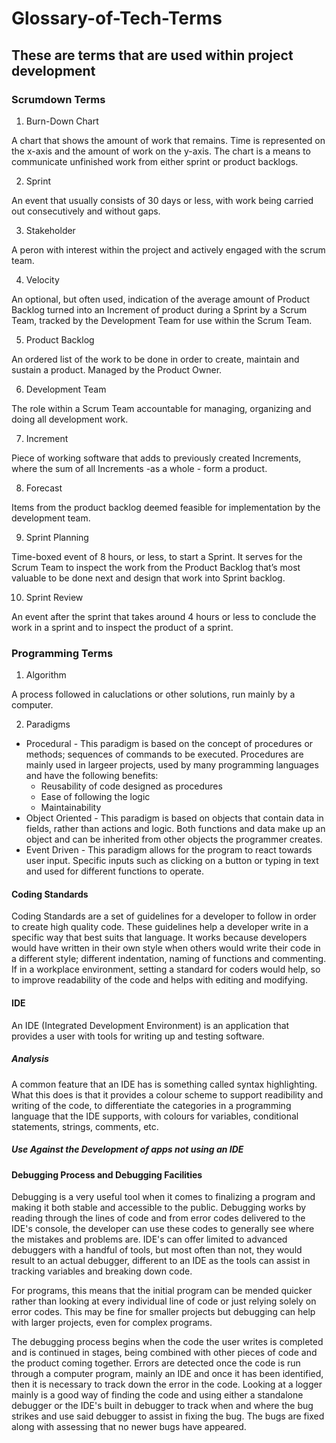 # Glossary-of-Tech-Terms

## These are terms that are used within project development

### Scrumdown Terms
1. Burn-Down Chart

A chart that shows the amount of work that remains. Time is represented on the x-axis and the amount of work on the y-axis. The chart is a means to communicate unfinished work from either sprint or product backlogs.

2. Sprint

An event that usually consists of 30 days or less, with work being carried out consecutively and without gaps.

3. Stakeholder

A peron with interest within the project and actively engaged with the scrum team.
  
4. Velocity

An optional, but often used, indication of the average amount of Product Backlog turned into an Increment of product during a Sprint by a Scrum Team, tracked by the Development Team for use within the Scrum Team.

5. Product Backlog

An ordered list of the work to be done in order to create, maintain and sustain a product. Managed by the Product Owner.
  
6. Development Team

The role within a Scrum Team accountable for managing, organizing and doing all development work.
  
7. Increment

Piece of working software that adds to previously created Increments, where the sum of all Increments -as a whole - form a product.
  
8. Forecast

Items from the product backlog deemed feasible for implementation by the development team.
  
9. Sprint Planning

Time-boxed event of 8 hours, or less, to start a Sprint. It serves for the Scrum Team to inspect the work from the Product Backlog that’s most valuable to be done next and design that work into Sprint backlog.
  
10. Sprint Review

An event after the sprint that takes around 4 hours or less to conclude the work in a sprint and to inspect the product of a sprint.

### Programming Terms
1. Algorithm

A process followed in caluclations or other solutions, run mainly by a computer.

2. Paradigms
* Procedural - This paradigm is based on the concept of procedures or methods; sequences of commands to be executed. Procedures are mainly used in largeer projects, used by many programming languages and have the following benefits:
  - Reusability of code designed as procedures
  - Ease of following the logic
  - Maintainability
* Object Oriented - This paradigm is based on objects that contain data in fields, rather than actions and logic. Both functions and data make up an object and can be inherited from other objects the programmer creates.
* Event Driven - This paradigm allows for the program to react towards user input. Specific inputs such as clicking on a button or typing in text and used for different functions to operate.

#### Coding Standards
Coding Standards are a set of guidelines for a developer to follow in order to create high quality code. These guidelines help a developer write in a specific way that best suits that language. It works because developers would have written in their own style when others would write their code in a different style; different indentation, naming of functions and commenting. If in a workplace environment, setting a standard for coders would help, so to improve readability of the code and helps with editing and modifying.

#### IDE
An IDE (Integrated Development Environment) is an application that provides a user with tools for writing up and testing software.

##### Analysis
A common feature that an IDE has is something called syntax highlighting. What this does is that it provides a colour scheme to support readibility and writing of the code, to differentiate the categories in a programming language that the IDE supports, with colours for variables, conditional statements, strings, comments, etc.



##### Use Against the Development of apps not using an IDE
#### Debugging Process and Debugging Facilities
Debugging is a very useful tool when it comes to finalizing a program and making it both stable and accessible to the public. Debugging works by reading through the lines of code and from error codes delivered to the IDE's console, the developer can use these codes to generally see where the mistakes and problems are. IDE's can offer limited to advanced debuggers with a handful of tools, but most often than not, they would result to an actual debugger, different to an IDE as the tools can assist in tracking variables and breaking down code.

For programs, this means that the initial program can be mended quicker rather than looking at every individual line of code or just relying solely on error codes. This may be fine for smaller projects but debugging can help with larger projects, even for complex programs.

The debugging process begins when the code the user writes is completed and is continued in stages, being combined with other pieces of code and the product coming together. Errors are detected once the code is run through a computer program, mainly an IDE and once it has been identified, then it is necessary to track down the error in the code. Looking at a logger mainly is a good way of finding the code and using either a standalone debugger or the IDE's built in debugger to track when and where the bug strikes and use said debugger to assist in fixing the bug. The bugs are fixed along with assessing that no newer bugs have appeared.
